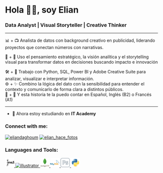 
<h1>Hola 🙋‍♂️, soy Elian</h1>
<h3>Data Analyst | Visual Storyteller | Creative Thinker </h3>

---

📊 + 📺 Analista de datos con background creativo en publicidad, liderando proyectos que conectan números con narrativas.

🧠 + 🎯 Uso el pensamiento estratégico, la visión analítica y el storytelling visual para transformar datos en decisiones buscando impacto e innovación  

🛠️ + 🎨 Trabajo con Python, SQL, Power BI y Adobe Creative Suite para analizar, visualizar e interpretar información.  
⚙️ + ✨ Combino la lógica del dato con la sensibilidad para entender el contexto y comunicarlo de forma clara a distintos públicos.  
🍵 + 🧀 Y esta historia te la puedo contar en Español, Inglés (B2) o Francés (A1)  


---
  
- 🌱 Ahora estoy estudiando en **IT Academy**

<h3 align="left">Connect with me:</h3>
<p align="left">
<a href="https://linkedin.com/in/eliandaghoum" target="blank"><img align="center" src="https://raw.githubusercontent.com/rahuldkjain/github-profile-readme-generator/master/src/images/icons/Social/linked-in-alt.svg" alt="eliandaghoum" height="20" width="30" /></a>
<a href="https://instagram.com/elian_hace_fotos" target="blank"><img align="center" src="https://raw.githubusercontent.com/rahuldkjain/github-profile-readme-generator/master/src/images/icons/Social/instagram.svg" alt="elian_hace_fotos" height="20" width="30" /></a>
</p>

<h3 align="left">Languages and Tools:</h3>
<p align="left"> <a href="https://canvasjs.com" target="_blank" rel="noreferrer"> <img src="https://raw.githubusercontent.com/Hardik0307/Hardik0307/master/assets/canvasjs-charts.svg" alt="canvasjs" width="30" height="30"/> </a> <a href="https://www.adobe.com/in/products/illustrator.html" target="_blank" rel="noreferrer"> <img src="https://www.vectorlogo.zone/logos/adobe_illustrator/adobe_illustrator-icon.svg" alt="illustrator" width="30" height="30"/> </a> <a href="https://www.mongodb.com/" target="_blank" rel="noreferrer"> <img src="https://raw.githubusercontent.com/devicons/devicon/master/icons/mongodb/mongodb-original-wordmark.svg" alt="mongodb" width="30" height="30"/> </a> <a href="https://www.mysql.com/" target="_blank" rel="noreferrer"> <img src="https://raw.githubusercontent.com/devicons/devicon/master/icons/mysql/mysql-original-wordmark.svg" alt="mysql" width="30" height="30"/> </a> <a href="https://www.photoshop.com/en" target="_blank" rel="noreferrer"> <img src="https://raw.githubusercontent.com/devicons/devicon/master/icons/photoshop/photoshop-line.svg" alt="photoshop" width="30" height="30"/> </a> <a href="https://www.python.org" target="_blank" rel="noreferrer"> <img src="https://raw.githubusercontent.com/devicons/devicon/master/icons/python/python-original.svg" alt="python" width="30" height="30"/> </a> </p>
